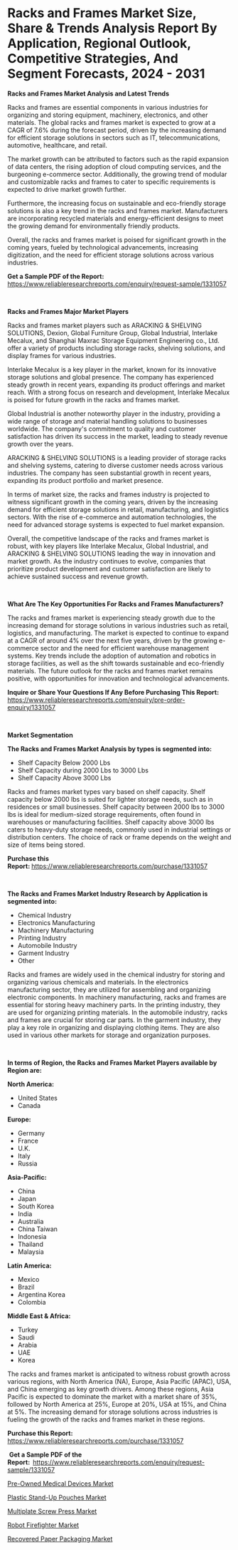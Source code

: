 <p><h1>Racks and Frames Market Size, Share & Trends Analysis Report By Application, Regional Outlook, Competitive Strategies, And Segment Forecasts, 2024 - 2031</h1></p><p><strong>Racks and Frames Market Analysis and Latest Trends</strong></p>
<p><p>Racks and frames are essential components in various industries for organizing and storing equipment, machinery, electronics, and other materials. The global racks and frames market is expected to grow at a CAGR of 7.6% during the forecast period, driven by the increasing demand for efficient storage solutions in sectors such as IT, telecommunications, automotive, healthcare, and retail.</p><p>The market growth can be attributed to factors such as the rapid expansion of data centers, the rising adoption of cloud computing services, and the burgeoning e-commerce sector. Additionally, the growing trend of modular and customizable racks and frames to cater to specific requirements is expected to drive market growth further.</p><p>Furthermore, the increasing focus on sustainable and eco-friendly storage solutions is also a key trend in the racks and frames market. Manufacturers are incorporating recycled materials and energy-efficient designs to meet the growing demand for environmentally friendly products.</p><p>Overall, the racks and frames market is poised for significant growth in the coming years, fueled by technological advancements, increasing digitization, and the need for efficient storage solutions across various industries.</p></p>
<p><strong>Get a Sample PDF of the Report:&nbsp;</strong> <a href="https://www.reliableresearchreports.com/enquiry/request-sample/1331057">https://www.reliableresearchreports.com/enquiry/request-sample/1331057</a></p>
<p>&nbsp;</p>
<p><strong>Racks and Frames Major Market Players</strong></p>
<p><p>Racks and frames market players such as ARACKING & SHELVING SOLUTIONS, Dexion, Global Furniture Group, Global Industrial, Interlake Mecalux, and Shanghai Maxrac Storage Equipment Engineering co., Ltd. offer a variety of products including storage racks, shelving solutions, and display frames for various industries.</p><p>Interlake Mecalux is a key player in the market, known for its innovative storage solutions and global presence. The company has experienced steady growth in recent years, expanding its product offerings and market reach. With a strong focus on research and development, Interlake Mecalux is poised for future growth in the racks and frames market.</p><p>Global Industrial is another noteworthy player in the industry, providing a wide range of storage and material handling solutions to businesses worldwide. The company's commitment to quality and customer satisfaction has driven its success in the market, leading to steady revenue growth over the years.</p><p>ARACKING & SHELVING SOLUTIONS is a leading provider of storage racks and shelving systems, catering to diverse customer needs across various industries. The company has seen substantial growth in recent years, expanding its product portfolio and market presence.</p><p>In terms of market size, the racks and frames industry is projected to witness significant growth in the coming years, driven by the increasing demand for efficient storage solutions in retail, manufacturing, and logistics sectors. With the rise of e-commerce and automation technologies, the need for advanced storage systems is expected to fuel market expansion.</p><p>Overall, the competitive landscape of the racks and frames market is robust, with key players like Interlake Mecalux, Global Industrial, and ARACKING & SHELVING SOLUTIONS leading the way in innovation and market growth. As the industry continues to evolve, companies that prioritize product development and customer satisfaction are likely to achieve sustained success and revenue growth.</p></p>
<p>&nbsp;</p>
<p><strong>What Are The Key Opportunities For Racks and Frames Manufacturers?</strong></p>
<p><p>The racks and frames market is experiencing steady growth due to the increasing demand for storage solutions in various industries such as retail, logistics, and manufacturing. The market is expected to continue to expand at a CAGR of around 4% over the next five years, driven by the growing e-commerce sector and the need for efficient warehouse management systems. Key trends include the adoption of automation and robotics in storage facilities, as well as the shift towards sustainable and eco-friendly materials. The future outlook for the racks and frames market remains positive, with opportunities for innovation and technological advancements.</p></p>
<p><strong>Inquire or Share Your Questions If Any Before Purchasing This Report:</strong> <a href="https://www.reliableresearchreports.com/enquiry/pre-order-enquiry/1331057">https://www.reliableresearchreports.com/enquiry/pre-order-enquiry/1331057</a></p>
<p>&nbsp;</p>
<p><strong>Market Segmentation</strong></p>
<p><strong>The Racks and Frames Market Analysis by types is segmented into:</strong></p>
<p><ul><li>Shelf Capacity Below 2000 Lbs</li><li>Shelf Capacity during 2000 Lbs to 3000 Lbs</li><li>Shelf Capacity Above 3000 Lbs</li></ul></p>
<p><p>Racks and frames market types vary based on shelf capacity. Shelf capacity below 2000 lbs is suited for lighter storage needs, such as in residences or small businesses. Shelf capacity between 2000 lbs to 3000 lbs is ideal for medium-sized storage requirements, often found in warehouses or manufacturing facilities. Shelf capacity above 3000 lbs caters to heavy-duty storage needs, commonly used in industrial settings or distribution centers. The choice of rack or frame depends on the weight and size of items being stored.</p></p>
<p><strong>Purchase this Report:&nbsp;</strong><a href="https://www.reliableresearchreports.com/purchase/1331057">https://www.reliableresearchreports.com/purchase/1331057</a></p>
<p>&nbsp;</p>
<p><strong>The Racks and Frames Market Industry Research by Application is segmented into:</strong></p>
<p><ul><li>Chemical Industry</li><li>Electronics Manufacturing</li><li>Machinery Manufacturing</li><li>Printing Industry</li><li>Automobile Industry</li><li>Garment Industry</li><li>Other</li></ul></p>
<p><p>Racks and frames are widely used in the chemical industry for storing and organizing various chemicals and materials. In the electronics manufacturing sector, they are utilized for assembling and organizing electronic components. In machinery manufacturing, racks and frames are essential for storing heavy machinery parts. In the printing industry, they are used for organizing printing materials. In the automobile industry, racks and frames are crucial for storing car parts. In the garment industry, they play a key role in organizing and displaying clothing items. They are also used in various other markets for storage and organization purposes.</p></p>
<p>&nbsp;</p>
<p><strong>In terms of Region, the Racks and Frames Market Players available by Region are:</strong></p>
<p>
    <p> <strong> North America: </strong>
        <ul>
            <li>United States</li>
            <li>Canada</li>
        </ul>
        </p> 
    <p> <strong> Europe: </strong>
        <ul>
            <li>Germany</li>
            <li>France</li>
            <li>U.K.</li>
            <li>Italy</li>
            <li>Russia</li>
        </ul>
        </p> 
    <p> <strong> Asia-Pacific: </strong>
        <ul>
            <li>China</li>
            <li>Japan</li>
            <li>South Korea</li>
            <li>India</li>
            <li>Australia</li>
            <li>China Taiwan</li>
            <li>Indonesia</li>
            <li>Thailand</li>
            <li>Malaysia</li>
        </ul>
        </p> 
    <p> <strong> Latin America: </strong>
        <ul>
            <li>Mexico</li>
            <li>Brazil</li>
            <li>Argentina Korea</li>
            <li>Colombia</li>
        </ul>
        </p> 
    <p> <strong> Middle East & Africa: </strong>
        <ul>
            <li>Turkey</li>
            <li>Saudi</li>
            <li>Arabia</li>
            <li>UAE</li>
            <li>Korea</li>
        </ul>
    </p>
    </p>
<p><p>The racks and frames market is anticipated to witness robust growth across various regions, with North America (NA), Europe, Asia Pacific (APAC), USA, and China emerging as key growth drivers. Among these regions, Asia Pacific is expected to dominate the market with a market share of 35%, followed by North America at 25%, Europe at 20%, USA at 15%, and China at 5%. The increasing demand for storage solutions across industries is fueling the growth of the racks and frames market in these regions.</p></p>
<p><strong>Purchase this Report: </strong><a href="https://www.reliableresearchreports.com/purchase/1331057">https://www.reliableresearchreports.com/purchase/1331057</a></p>
<p>&nbsp;<strong>Get a Sample PDF of the Report:&nbsp;&nbsp;</strong><a href="https://www.reliableresearchreports.com/enquiry/request-sample/1331057">https://www.reliableresearchreports.com/enquiry/request-sample/1331057</a></p>
<p><strong></strong></p>
<p><p><a href="https://github.com/indrystar/Market-Research-Report-List-2/blob/main/pre-owned-medical-devices-market.md">Pre-Owned Medical Devices Market</a></p><p><a href="https://medium.com/@ralphstone665/plastic-stand-up-pouches-market-furnishes-information-on-market-share-market-trends-and-market-bf2d3a05921d">Plastic Stand-Up Pouches Market</a></p><p><a href="https://issuu.com/reportprime-2/docs/multiplate-screw-press-market-size-2030.pptx">Multiplate Screw Press Market</a></p><p><a href="https://issuu.com/reportprime-2/docs/robot-firefighter-market-size-2030.pptx">Robot Firefighter Market</a></p><p><a href="https://medium.com/@ralphstone665/recovered-paper-packaging-market-furnishes-information-on-market-share-market-trends-and-market-4e075f325fa6">Recovered Paper Packaging Market</a></p></p>